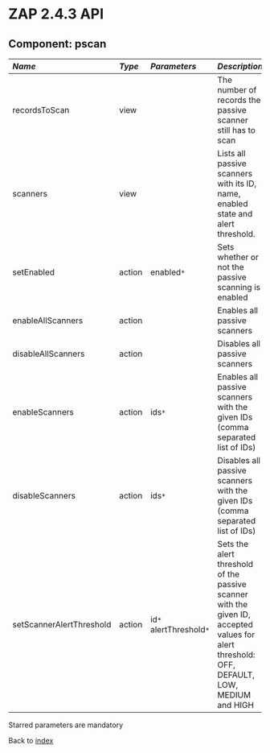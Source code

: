 # ZAP 2.4.3 API
## Component: pscan
| _Name_ | _Type_ | _Parameters_ | _Description_ |
|:-------|:-------|:-------------|:--------------|
| recordsToScan| view |  | The number of records the passive scanner still has to scan |
| scanners| view |  | Lists all passive scanners with its ID, name, enabled state and alert threshold. |
| setEnabled| action | enabled`*`  | Sets whether or not the passive scanning is enabled |
| enableAllScanners| action |  | Enables all passive scanners |
| disableAllScanners| action |  | Disables all passive scanners |
| enableScanners| action | ids`*`  | Enables all passive scanners with the given IDs (comma separated list of IDs) |
| disableScanners| action | ids`*`  | Disables all passive scanners with the given IDs (comma separated list of IDs) |
| setScannerAlertThreshold| action | id`*` alertThreshold`*`  | Sets the alert threshold of the passive scanner with the given ID, accepted values for alert threshold: OFF, DEFAULT, LOW, MEDIUM and HIGH |

Starred parameters are mandatory

Back to [index](ApiGen_Index)

